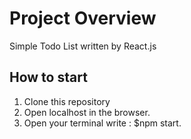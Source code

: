 
# Project Overview
Simple Todo List written by React.js

## How to start
1. Clone this repository
2. Open localhost in the browser.
3. Open your terminal write :  $npm start.
